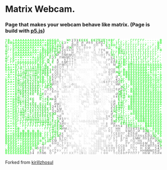 # Matrix Webcam.
### Page that makes your webcam behave like matrix. (Page is build with [p5.js](https://p5js.org/))
![Preview](/readme/preview.png)

Forked from [kirillzhosul](github.com/kirillzhosul/matrix-webcam)
